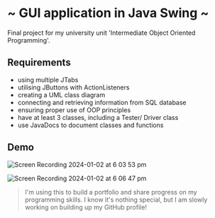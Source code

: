# ~ GUI application in Java Swing ~
Final project for my university unit 'Intermediate Object Oriented Programming'. 

## Requirements
  - using multiple JTabs
  - utilising JButtons with ActionListeners
  - creating a UML class diagram
  - connecting and retrieving information from SQL database
  - ensuring proper use of OOP principles
  - have at least 3 classes, including a Tester/ Driver class
  - use JavaDocs to document classes and functions


## Demo
![Screen Recording 2024-01-02 at 6 03 53 pm](https://github.com/MaccaMore/Coffee-Shop-Order-Processing/assets/126552741/7d2be5c8-9712-4507-8ff9-447d63de3479)

![Screen Recording 2024-01-02 at 6 06 47 pm](https://github.com/MaccaMore/Coffee-Shop-Order-Processing/assets/126552741/db13b27f-1952-48d4-96cd-35f1bfb3e59b)



>I'm using this to build a portfolio and share progress on my programming skills. I know it's nothing special, but I am slowly working on building up my GitHub profile!

